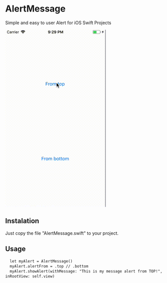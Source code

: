 # AlertMessage
Simple and easy to user Alert for iOS Swift Projects

![alt text](https://raw.githubusercontent.com/gustavorega/AlertMessage/master/alertMessage.gif)

## Instalation

Just copy the file "AlertMessage.swift" to your project.

## Usage

```
  let myAlert = AlertMessage()
  myAlert.alertFrom = .top // .bottom
  myAlert.showAlert(withMessage: "This is my message alert from TOP!", inRootView: self.view)
```


